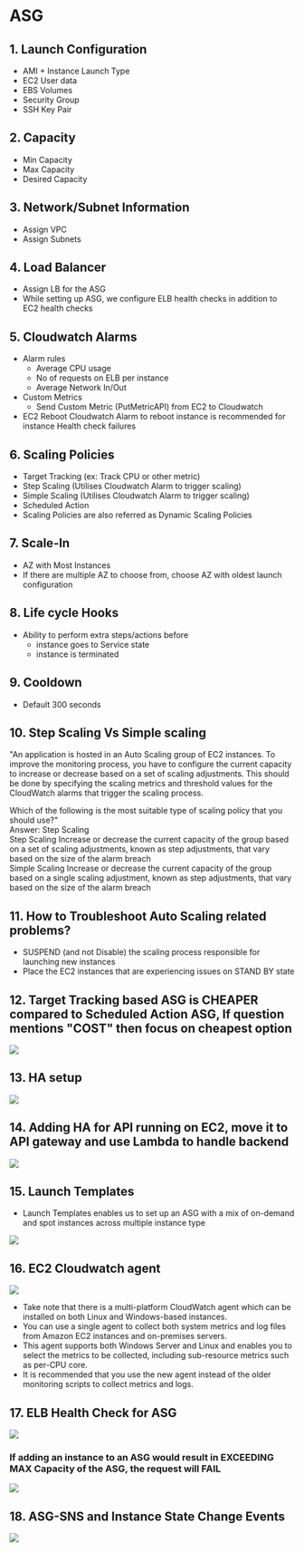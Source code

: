 # ASG											
## 1. Launch Configuration		
- AMI + Instance Launch Type		
- EC2 User data		
- EBS Volumes		
- Security Group		
- SSH Key Pair		
## 2. Capacity		
- Min Capacity		
- Max Capacity		
- Desired Capacity		
## 3. Network/Subnet Information		
- Assign VPC		
- Assign Subnets		
## 4. Load Balancer		
- Assign LB for the ASG		
- While setting up ASG, we configure ELB health checks in addition to EC2 health checks		
## 5. Cloudwatch Alarms		
- Alarm rules		
  - Average CPU usage		
  - No of requests on ELB per instance		
  - Average Network In/Out		
- Custom Metrics		
  - Send Custom Metric (PutMetricAPI) from EC2 to Cloudwatch		
- EC2 Reboot Cloudwatch Alarm to reboot instance is recommended for instance Health check failures		
## 6. Scaling Policies		
- Target Tracking (ex: Track CPU or other metric)		
- Step Scaling (Utilises Cloudwatch Alarm to trigger scaling)		
- Simple Scaling (Utilises Cloudwatch Alarm to trigger scaling)		
- Scheduled Action		
- Scaling Policies are also referred as Dynamic Scaling Policies		
## 7. Scale-In		
- AZ with Most Instances		
- If there are multiple AZ to choose from, choose AZ with oldest launch configuration		
## 8. Life cycle Hooks		
- Ability to perform extra steps/actions before		
  - instance goes to Service state		
  - instance is terminated		
## 9. Cooldown					
- Default 300 seconds					

## 10. Step Scaling Vs Simple scaling											
"An application is hosted in an Auto Scaling group of EC2 instances. 
To improve the monitoring process, you have to configure the current capacity to increase or decrease based on a set of scaling adjustments. 
This should be done by specifying the scaling metrics and threshold values for the CloudWatch alarms that trigger the scaling process.

Which of the following is the most suitable type of scaling policy that you should use?"											
Answer: Step Scaling 											
Step Scaling Increase or decrease the current capacity of the group based on a set of scaling adjustments, known as step adjustments, that vary based on the size of the alarm breach											
Simple Scaling Increase or decrease the current capacity of the group based on a single scaling adjustment, known as step adjustments, that vary based on the size of the alarm breach											
											
## 11. How to Troubleshoot Auto Scaling related problems?											
- SUSPEND (and not Disable) the scaling process responsible for launching new instances											
- Place the EC2 instances that are experiencing issues on STAND BY state											
											
## 12. Target Tracking based ASG is CHEAPER compared to Scheduled Action ASG, If question mentions "COST" then focus on cheapest option											
<img src="images/1.png">

## 13. HA setup	
<img src="images/2.png">

## 14. Adding HA for API running on EC2, move it to API gateway and use Lambda to handle backend
<img src="images/3.png">

## 15. Launch Templates											
- Launch Templates enables us to set up an ASG with a mix of on-demand and spot instances across multiple instance type					
<img src="images/4.png">

## 16. EC2 Cloudwatch agent
<img src="images/5.png">

- Take note that there is a multi-platform CloudWatch agent which can be installed on both Linux and Windows-based instances.				
- You can use a single agent to collect both system metrics and log files from Amazon EC2 instances and on-premises servers. 
- This agent supports both Windows Server and Linux and enables you to select the metrics to be collected, including sub-resource metrics such as per-CPU core.
- It is recommended that you use the new agent instead of the older monitoring scripts to collect metrics and logs.				

## 17. ELB Health Check for ASG
<img src="images/6.png">

### If adding an instance to an ASG would result in EXCEEDING MAX Capacity of the ASG, the request will FAIL
<img src="images/8.png">

## 18. ASG-SNS and Instance State Change Events
<img src="images/7.png">
